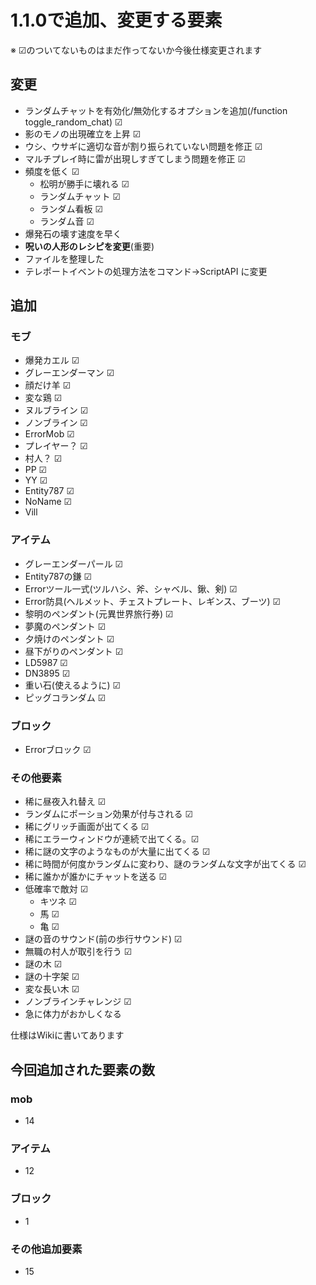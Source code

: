 # 1.1.0で追加、変更する要素
※ ☑のついてないものはまだ作ってないか今後仕様変更されます
## 変更
- ランダムチャットを有効化/無効化するオプションを追加(/function toggle_random_chat) ☑
- 影のモノの出現確立を上昇 ☑
- ウシ、ウサギに適切な音が割り振られていない問題を修正 ☑
- マルチプレイ時に雷が出現しすぎてしまう問題を修正 ☑
- 頻度を低く ☑
  - 松明が勝手に壊れる ☑
  - ランダムチャット ☑
  - ランダム看板 ☑
  - ランダム音 ☑
- 爆発石の壊す速度を早く
- **呪いの人形のレシピを変更**(重要)
- ファイルを整理した
- テレポートイベントの処理方法をコマンド→ScriptAPI に変更
## 追加
### モブ
- 爆発カエル ☑
- グレーエンダーマン ☑
- 顔だけ羊 ☑
- 変な鶏 ☑
- ヌルブライン ☑
- ノンブライン ☑
- ErrorMob ☑
- プレイヤー？ ☑
- 村人？ ☑
- PP ☑
- YY ☑
- Entity787 ☑
- NoName ☑
- Vill
### アイテム
- グレーエンダーパール ☑
- Entity787の鎌 ☑
- Errorツール一式(ツルハシ、斧、シャベル、鍬、剣) ☑
- Error防具(ヘルメット、チェストプレート、レギンス、ブーツ) ☑
- 黎明のペンダント(元異世界旅行券) ☑
- 夢魔のペンダント ☑
- 夕焼けのペンダント ☑
- 昼下がりのペンダント ☑
- LD5987 ☑
- DN3895 ☑
- 重い石(使えるように) ☑
- ピッグコランダム ☑
### ブロック
- Errorブロック ☑
### その他要素
- 稀に昼夜入れ替え ☑
- ランダムにポーション効果が付与される ☑
- 稀にグリッチ画面が出てくる ☑
- 稀にエラーウィンドウが連続で出てくる。☑
- 稀に謎の文字のようなものが大量に出てくる ☑
- 稀に時間が何度かランダムに変わり、謎のランダムな文字が出てくる ☑
- 稀に誰かが誰かにチャットを送る ☑
- 低確率で敵対 ☑
  - キツネ ☑
  - 馬 ☑
  - 亀 ☑
- 謎の音のサウンド(前の歩行サウンド) ☑
- 無職の村人が取引を行う ☑
- 謎の木 ☑
- 謎の十字架 ☑
- 変な長い木 ☑
- ノンブラインチャレンジ ☑
- 急に体力がおかしくなる

仕様はWikiに書いてあります

## 今回追加された要素の数
### mob
- 14
### アイテム
- 12
### ブロック
- 1
### その他追加要素
- 15
